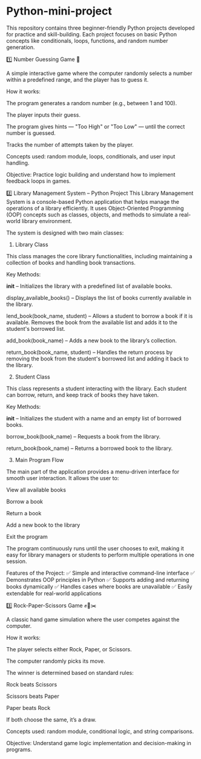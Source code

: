 # Python-mini-project

This repository contains three beginner-friendly Python projects developed for practice and skill-building. Each project focuses on basic Python concepts like conditionals, loops, functions, and random number generation.

1️⃣ Number Guessing Game 🎯

A simple interactive game where the computer randomly selects a number within a predefined range, and the player has to guess it.

How it works:

The program generates a random number (e.g., between 1 and 100).

The player inputs their guess.

The program gives hints — "Too High" or "Too Low" — until the correct number is guessed.

Tracks the number of attempts taken by the player.

Concepts used: random module, loops, conditionals, and user input handling.

Objective: Practice logic building and understand how to implement feedback loops in games.

2️⃣ Library Management System – Python Project
This Library Management System is a console-based Python application that helps manage the operations of a library efficiently. It uses Object-Oriented Programming (OOP) concepts such as classes, objects, and methods to simulate a real-world library environment.

The system is designed with two main classes:

1. Library Class
   
This class manages the core library functionalities, including maintaining a collection of books and handling book transactions.

Key Methods:

__init__ – Initializes the library with a predefined list of available books.

display_available_books() – Displays the list of books currently available in the library.

lend_book(book_name, student) – Allows a student to borrow a book if it is available. Removes the book from the available list and adds it to the student's borrowed list.

add_book(book_name) – Adds a new book to the library’s collection.

return_book(book_name, student) – Handles the return process by removing the book from the student's borrowed list and adding it back to the library.

2. Student Class
   
This class represents a student interacting with the library. Each student can borrow, return, and keep track of books they have taken.

Key Methods:

__init__ – Initializes the student with a name and an empty list of borrowed books.

borrow_book(book_name) – Requests a book from the library.

return_book(book_name) – Returns a borrowed book to the library.

3. Main Program Flow
   
The main part of the application provides a menu-driven interface for smooth user interaction.
It allows the user to:

View all available books

Borrow a book

Return a book

Add a new book to the library

Exit the program

The program continuously runs until the user chooses to exit, making it easy for library managers or students to perform multiple operations in one session.

Features of the Project:
✅ Simple and interactive command-line interface
✅ Demonstrates OOP principles in Python
✅ Supports adding and returning books dynamically
✅ Handles cases where books are unavailable
✅ Easily extendable for real-world applications

3️⃣ Rock-Paper-Scissors Game ✊📄✂️

A classic hand game simulation where the user competes against the computer.

How it works:

The player selects either Rock, Paper, or Scissors.

The computer randomly picks its move.

The winner is determined based on standard rules:

Rock beats Scissors

Scissors beats Paper

Paper beats Rock

If both choose the same, it’s a draw.

Concepts used: random module, conditional logic, and string comparisons.

Objective: Understand game logic implementation and decision-making in programs.
